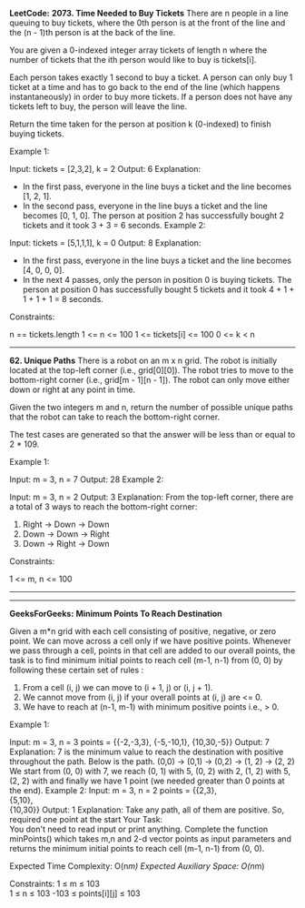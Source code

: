 **LeetCode:**
**2073. Time Needed to Buy Tickets**
There are n people in a line queuing to buy tickets, where the 0th person is at the front of the line and the (n - 1)th person is at the back of the line.

You are given a 0-indexed integer array tickets of length n where the number of tickets that the ith person would like to buy is tickets[i].

Each person takes exactly 1 second to buy a ticket. A person can only buy 1 ticket at a time and has to go back to the end of the line (which happens instantaneously) in order to buy more tickets. If a person does not have any tickets left to buy, the person will leave the line.

Return the time taken for the person at position k (0-indexed) to finish buying tickets.

 

Example 1:

Input: tickets = [2,3,2], k = 2
Output: 6
Explanation: 
- In the first pass, everyone in the line buys a ticket and the line becomes [1, 2, 1].
- In the second pass, everyone in the line buys a ticket and the line becomes [0, 1, 0].
The person at position 2 has successfully bought 2 tickets and it took 3 + 3 = 6 seconds.
Example 2:

Input: tickets = [5,1,1,1], k = 0
Output: 8
Explanation:
- In the first pass, everyone in the line buys a ticket and the line becomes [4, 0, 0, 0].
- In the next 4 passes, only the person in position 0 is buying tickets.
The person at position 0 has successfully bought 5 tickets and it took 4 + 1 + 1 + 1 + 1 = 8 seconds.
 

Constraints:

n == tickets.length
1 <= n <= 100
1 <= tickets[i] <= 100
0 <= k < n


************

**62. Unique Paths**
There is a robot on an m x n grid. The robot is initially located at the top-left corner (i.e., grid[0][0]). The robot tries to move to the bottom-right corner (i.e., grid[m - 1][n - 1]). The robot can only move either down or right at any point in time.

Given the two integers m and n, return the number of possible unique paths that the robot can take to reach the bottom-right corner.

The test cases are generated so that the answer will be less than or equal to 2 * 109.

 

Example 1:


Input: m = 3, n = 7
Output: 28
Example 2:

Input: m = 3, n = 2
Output: 3
Explanation: From the top-left corner, there are a total of 3 ways to reach the bottom-right corner:
1. Right -> Down -> Down
2. Down -> Down -> Right
3. Down -> Right -> Down
 

Constraints:

1 <= m, n <= 100

********


********

**GeeksForGeeks:**
**Minimum Points To Reach Destination**

Given a m*n grid with each cell consisting of positive, negative, or zero point. We can move across a cell only if we have positive points. Whenever we pass through a cell, points in that cell are added to our overall points, the task is to find minimum initial points to reach cell (m-1, n-1) from (0, 0) by following these certain set of rules :
1. From a cell (i, j) we can move to (i + 1, j) or (i, j + 1).
2. We cannot move from (i, j) if your overall points at (i, j) are <= 0.
3. We have to reach at (n-1, m-1) with minimum positive points i.e., > 0.

Example 1:

Input: 
m = 3, n = 3 
points = {{-2,-3,3}, 
          {-5,-10,1},
          {10,30,-5}} 
Output: 
7 
Explanation: 7 is the minimum value to reach the destination with positive throughout the path. Below is the path. (0,0) -> (0,1) -> (0,2) -> (1, 2) -> (2, 2) We start from (0, 0) with 7, we reach (0, 1) with 5, (0, 2) with 2, (1, 2) with 5, (2, 2) with and finally we have 1 point (we needed greater than 0 points at the end).
Example 2:
Input:
m = 3, n = 2
points = {{2,3},  
          {5,10},  
          {10,30}} 
Output: 
1 
Explanation: Take any path, all of them are positive. So, required one point at the start
Your Task:  
You don't need to read input or print anything. Complete the function minPoints() which takes m,n and 2-d vector points as input parameters and returns the minimum initial points to reach cell (m-1, n-1) from (0, 0).

Expected Time Complexity: O(n*m)
Expected Auxiliary Space: O(n*m)

Constraints:
1 ≤ m ≤ 103  
1 ≤ n ≤ 103
-103 ≤ points[i][j] ≤ 103
